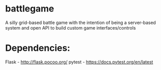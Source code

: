 # battlegame
A silly grid-based battle game with the intention of being a server-based system and open API to build custom game interfaces/controls

Dependencies:
=============
Flask - http://flask.pocoo.org/
pytest - https://docs.pytest.org/en/latest
